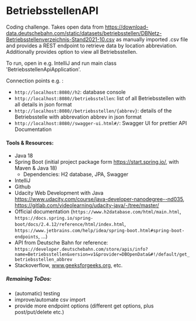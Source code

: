 # BetriebsstellenAPI

Coding challenge. Takes open data from https://download-data.deutschebahn.com/static/datasets/betriebsstellen/DBNetz-Betriebsstellenverzeichnis-Stand2021-10.csv as manually imported .csv file and provides a REST endpoint to retrieve data by location abbreviation. Additionally provides option to view all Betriebsstellen. 

To run, open in e.g. IntelliJ and run main class 'BetriebsstellenApiApplication'.

Connection points e.g. :
- `http://localhost:8080//h2`: database console
- `http://localhost:8080//betriebsstellen`: list of all Betriebsstellen with all details in json format
- `http://localhost:8080//betriebsstellen/{abbrev}`: details of the Betriebsstelle with abbrevation abbrev in json format
- `http://localhost:8080//swagger-ui.html#/`: Swagger UI for prettier API Documentation

#### Tools & Resources:
- Java 18
- Spring Boot (initial project package form https://start.spring.io/, with Maven & Java 18)
  - Dependencies: H2 database, JPA, Swagger
- IntelliJ
- Github
- Udacity Web Development with Java https://www.udacity.com/course/java-developer-nanodegree--nd035, https://gitlab.com/videolearning/udacity-java/-/tree/master/
- Official documentation (`https://www.h2database.com/html/main.html`, `https://docs.spring.io/spring-boot/docs/2.4.12/reference/html/index.html`, `https://www.jetbrains.com/help/idea/spring-boot.html#spring-boot-endpoints`, ...)
- API from Deutsche Bahn for reference: `https://developer.deutschebahn.com/store/apis/info?name=Betriebsstellen&version=v1&provider=DBOpenData&#!/default/get_betriebsstellen_abbrev`
- Stackoverflow, www.geeksforgeeks.org, etc.

##### Remaining ToDos:
- (automatic) testing
- improve/automate csv import
- provide more endpoint options (different get options, plus post/put/delete etc.)
